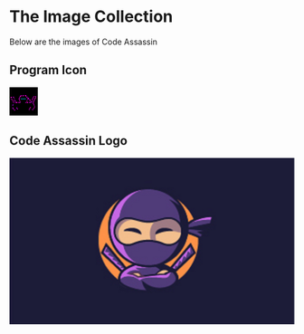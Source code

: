 # The Image Collection

Below are the images of Code Assassin

## Program Icon
![Icon](https://github.com/Abesuden/Code-Assassin/blob/master/img/Assassin.ico)

## Code Assassin Logo
![Logo](https://github.com/Abesuden/Code-Assassin/blob/master/img/logo.png)
